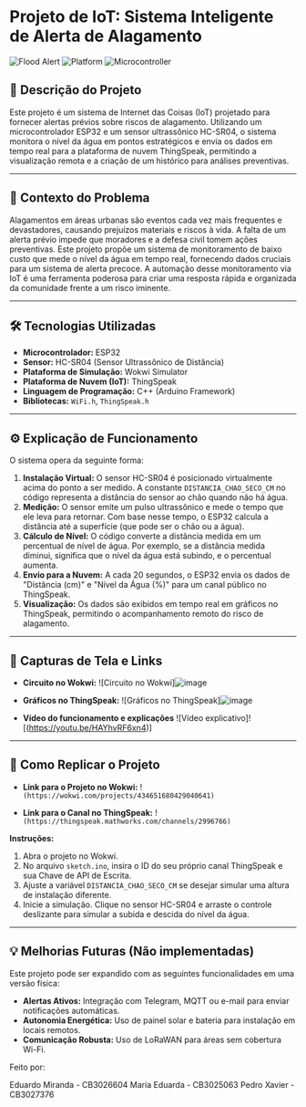 # Projeto de IoT: Sistema Inteligente de Alerta de Alagamento

![Flood Alert](https://img.shields.io/badge/IoT-Alerta%20de%20Alagamento-blue)
![Platform](https://img.shields.io/badge/Plataforma-Wokwi-purple)
![Microcontroller](https://img.shields.io/badge/MCU-ESP32-orange)

## 📖 Descrição do Projeto

Este projeto é um sistema de Internet das Coisas (IoT) projetado para fornecer alertas prévios sobre riscos de alagamento. Utilizando um microcontrolador ESP32 e um sensor ultrassônico HC-SR04, o sistema monitora o nível da água em pontos estratégicos e envia os dados em tempo real para a plataforma de nuvem ThingSpeak, permitindo a visualização remota e a criação de um histórico para análises preventivas.

---

## 🎯 Contexto do Problema

Alagamentos em áreas urbanas são eventos cada vez mais frequentes e devastadores, causando prejuízos materiais e riscos à vida. A falta de um alerta prévio impede que moradores e a defesa civil tomem ações preventivas. Este projeto propõe um sistema de monitoramento de baixo custo que mede o nível da água em tempo real, fornecendo dados cruciais para um sistema de alerta precoce. A automação desse monitoramento via IoT é uma ferramenta poderosa para criar uma resposta rápida e organizada da comunidade frente a um risco iminente.

---

## 🛠️ Tecnologias Utilizadas

* **Microcontrolador:** ESP32
* **Sensor:** HC-SR04 (Sensor Ultrassônico de Distância)
* **Plataforma de Simulação:** Wokwi Simulator
* **Plataforma de Nuvem (IoT):** ThingSpeak
* **Linguagem de Programação:** C++ (Arduino Framework)
* **Bibliotecas:** `WiFi.h`, `ThingSpeak.h`

---

## ⚙️ Explicação de Funcionamento

O sistema opera da seguinte forma:
1.  **Instalação Virtual:** O sensor HC-SR04 é posicionado virtualmente acima do ponto a ser medido. A constante `DISTANCIA_CHAO_SECO_CM` no código representa a distância do sensor ao chão quando não há água.
2.  **Medição:** O sensor emite um pulso ultrassônico e mede o tempo que ele leva para retornar. Com base nesse tempo, o ESP32 calcula a distância até a superfície (que pode ser o chão ou a água).
3.  **Cálculo de Nível:** O código converte a distância medida em um percentual de nível de água. Por exemplo, se a distância medida diminui, significa que o nível da água está subindo, e o percentual aumenta.
4.  **Envio para a Nuvem:** A cada 20 segundos, o ESP32 envia os dados de "Distância (cm)" e "Nível da Água (%)" para um canal público no ThingSpeak.
5.  **Visualização:** Os dados são exibidos em tempo real em gráficos no ThingSpeak, permitindo o acompanhamento remoto do risco de alagamento.

---

## 📸 Capturas de Tela e Links

* **Circuito no Wokwi:**
![Circuito no Wokwi]![image](https://github.com/user-attachments/assets/7a671c6e-54ad-4956-81ed-0004bfc54ec8)


* **Gráficos no ThingSpeak:**
![Gráficos no ThingSpeak]![image](https://github.com/user-attachments/assets/9492c66e-4da9-49af-a61e-938fd934cd51)

* **Vídeo do funcionamento e explicações**
![Vídeo explicativo]![(https://youtu.be/HAYhvRF6xn4)]
---

## 🚀 Como Replicar o Projeto

* **Link para o Projeto no Wokwi:**
    !`(https://wokwi.com/projects/434651680429040641)`

* **Link para o Canal no ThingSpeak:**
    !`(https://thingspeak.mathworks.com/channels/2996766)`

**Instruções:**
1.  Abra o projeto no Wokwi.
2.  No arquivo `sketch.ino`, insira o ID do seu próprio canal ThingSpeak e sua Chave de API de Escrita.
3.  Ajuste a variável `DISTANCIA_CHAO_SECO_CM` se desejar simular uma altura de instalação diferente.
4.  Inicie a simulação. Clique no sensor HC-SR04 e arraste o controle deslizante para simular a subida e descida do nível da água.

---

## 💡 Melhorias Futuras (Não implementadas)
Este projeto pode ser expandido com as seguintes funcionalidades em uma versão física:
* **Alertas Ativos:** Integração com Telegram, MQTT ou e-mail para enviar notificações automáticas.
* **Autonomia Energética:** Uso de painel solar e bateria para instalação em locais remotos.
* **Comunicação Robusta:** Uso de LoRaWAN para áreas sem cobertura Wi-Fi.

Feito por:

Eduardo Miranda - CB3026604
Maria Eduarda - CB3025063
Pedro Xavier - CB3027376
